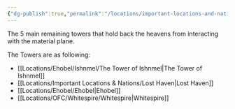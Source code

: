 ```yaml
---
{"dg-publish":true,"permalink":"/locations/important-locations-and-nations/the-5-towers/","tags":["Display"],"noteIcon":"","created":"2024-02-28T21:13:32.879+00:00","updated":"2024-12-31T20:49:53.781+00:00"}
---
```


The 5 main remaining towers that hold back the heavens from interacting with the material plane.

The Towers are as following:
- [[Locations/Ehobel/Ishnmel/The Tower of Ishnmel\|The Tower of Ishnmel]]
- [[Locations/Important Locations & Nations/Lost Haven\|Lost Haven]] 
- [[Locations/Ehobel/Ehobel\|Ehobel]] 
- [[Locations/OFC/Whitespire/Whitespire\|Whitespire]] 